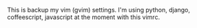 This is backup my vim (gvim) settings.
I'm using  python, django, coffeescript, javascript at the moment with this vimrc.
